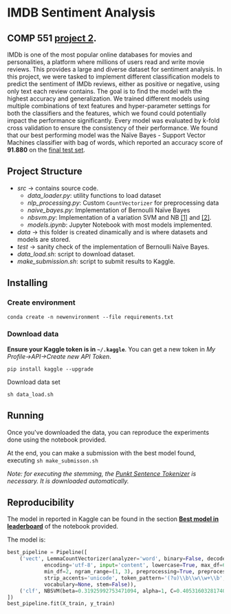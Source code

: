 # IMDB Sentiment Analysis
## COMP 551 [project 2](https://cs.mcgill.ca/~wlh/comp551/files/miniproject2_spec.pdf).
IMDb is one of the most popular online databases for movies and personalities, a platform where millions of users read and write movie reviews. This provides a large and diverse dataset for sentiment analysis. In this project, we were tasked to implement different classification models to predict the sentiment of IMDb reviews, either as positive or negative, using only text each review contains. The goal is to find the model with the highest accuracy and generalization. We trained different models using multiple combinations of text features and hyper-parameter settings for both the classifiers and the features, which we found could potentially impact the performance significantly. Every model was evaluated by k-fold cross validation to ensure the consistency of their performance. We found that our best performing model was the Naïve Bayes - Support Vector Machines classifier with bag of words, which reported an accuracy score of **91.880** on the [final test set](https://www.kaggle.com/c/comp-551-imbd-sentiment-classification/leaderboard).


## Project Structure

- _src_ -> contains source code.
    - _data_loader.py_: utility functions to load dataset
    - _nlp_processing.py_: Custom `CountVectorizer` for preprocessing data
    - _naive_bayes.py_: Implementation of Bernoulli Naïve Bayes
    - _nbsvm.py_: Implementation of a variation SVM and NB [[1]](https://nlp.stanford.edu/pubs/sidaw12_simple_sentiment.pdf) and [[2]](https://github.com/Joshua-Chin/nbsvm).
    - _models.ipynb_: Jupyter Notebook with most models implemented. 
- _data_ -> this folder is created dinamically and is where datasets and models are stored.
- _test_ -> sanity check of the implementation of Bernoulli Naïve Bayes.
- _data_load.sh_: script to download dataset.
- _make_submission.sh_: script to submit results to Kaggle.

## Installing

### Create environment

`conda create -n newenvironment --file requirements.txt`

### Download data

**Ensure your Kaggle token is in `~/.kaggle`**. You can get a new token in _My Profile->API->Create new API Token_.

`pip install kaggle --upgrade`

Download data set

`sh data_load.sh`

## Running

Once you've downloaded the data, you can reproduce the experiments done using the notebook provided.

At the end, you can make a submission with the best model found, executing `sh make_submisson.sh`


_Note: for executing the stemming, the [Punkt Sentence Tokenizer](https://www.nltk.org/_modules/nltk/tokenize/punkt.html) is necessary. It is downloaded automatically._

## Reproducibility

The model in reported in Kaggle can be found in the section [**Best model in leaderboard**](http://localhost:8888/notebooks/src/models.ipynb#Best-model-in-leaderboard) of the notebook provided.

The model is:

```python
best_pipeline = Pipeline([
    ('vect', LemmaCountVectorizer(analyzer='word', binary=False, decode_error='strict',
            encoding='utf-8', input='content', lowercase=True, max_df=6000, max_features=None, 
            min_df=2, ngram_range=(1, 3), preprocessing=True, preprocessor=None, 
            strip_accents='unicode', token_pattern='(?u)\\b\\w\\w+\\b', tokenizer=nltk.word_tokenize, 
            vocabulary=None, stem=False)),
    ('clf', NBSVM(beta=0.31925992753471094, alpha=1, C=0.40531603281740625, fit_intercept=False))
])
best_pipeline.fit(X_train, y_train)
```